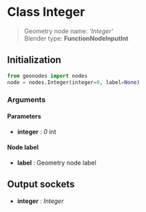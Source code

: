 
# Class Integer

> Geometry node name: _'Integer'_<br>Blender type:  **FunctionNodeInputInt**

## Initialization


```python
from geonodes import nodes
node = nodes.Integer(integer=0, label=None)
```


### Arguments


#### Parameters



- **integer** : _0_ int



#### Node label



- **label** : Geometry node label



## Output sockets



- **integer** : _Integer_


